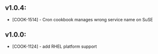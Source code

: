 ## v1.0.4:

* [COOK-1514] - Cron cookbook manages wrong service name on SuSE

## v1.0.0:

* [COOK-1124] - add RHEL platform support
